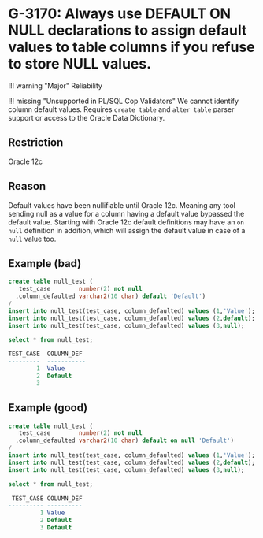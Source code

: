 # G-3170: Always use DEFAULT ON NULL declarations to assign default values to table columns if you refuse to store NULL values.

!!! warning "Major"
    Reliability

!!! missing "Unsupported in PL/SQL Cop Validators"
    We cannot identify column default values. Requires `create table` and `alter table` parser support or access to the Oracle Data Dictionary.

## Restriction

Oracle 12c

## Reason

Default values have been nullifiable until Oracle 12c. Meaning any tool sending null as a value for a column having a default value bypassed the default value. Starting with Oracle 12c default definitions may have an `on null` definition in addition, which will assign the default value in case of a `null` value too.

## Example (bad)

``` sql
create table null_test (
   test_case        number(2) not null
  ,column_defaulted varchar2(10 char) default 'Default')
/
insert into null_test(test_case, column_defaulted) values (1,'Value');
insert into null_test(test_case, column_defaulted) values (2,default);
insert into null_test(test_case, column_defaulted) values (3,null);

select * from null_test;

TEST_CASE  COLUMN_DEF
---------  -----------
        1  Value
        2  Default
        3
```

## Example (good)

``` sql
create table null_test (
   test_case        number(2) not null
  ,column_defaulted varchar2(10 char) default on null 'Default')
/
insert into null_test(test_case, column_defaulted) values (1,'Value');
insert into null_test(test_case, column_defaulted) values (2,default);
insert into null_test(test_case, column_defaulted) values (3,null);

select * from null_test;

 TEST_CASE COLUMN_DEF
---------- ----------
         1 Value     
         2 Default   
         3 Default
```